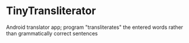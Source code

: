 TinyTransliterator
==================

Android translator app; program "transliterates" the entered words rather than grammatically correct sentences

